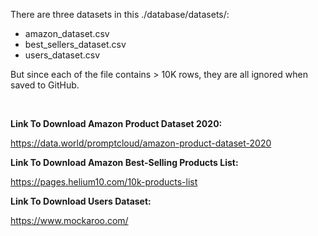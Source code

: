 There are three datasets in this ./database/datasets/:

-   amazon_dataset.csv
-   best_sellers_dataset.csv
-   users_dataset.csv

But since each of the file contains > 10K rows, they are all ignored when saved to GitHub.

<br />

**Link To Download Amazon Product Dataset 2020:**

https://data.world/promptcloud/amazon-product-dataset-2020

**Link To Download Amazon Best-Selling Products List:**

https://pages.helium10.com/10k-products-list

**Link To Download Users Dataset:**

https://www.mockaroo.com/
